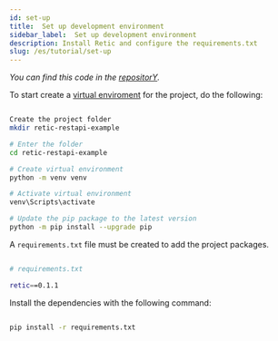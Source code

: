 ```yaml
---
id: set-up
title:  Set up development environment
sidebar_label:  Set up development environment
description: Install Retic and configure the requirements.txt
slug: /es/tutorial/set-up
---
```


_You can find this code in the [repositorY](https://github.com/reticpy/retic-restapi-example)._

To start create a [virtual enviroment](../getting-started/virtual-environments) for the project, do the following:

```bash

Create the project folder
mkdir retic-restapi-example

# Enter the folder
cd retic-restapi-example

# Create virtual environment
python -m venv venv

# Activate virtual environment
venv\Scripts\activate

# Update the pip package to the latest version
python -m pip install --upgrade pip

```
A `requirements.txt` file must be created to add the project packages.
```bash

# requirements.txt

retic==0.1.1

```

Install the dependencies with the following command:

```bash

pip install -r requirements.txt

```
